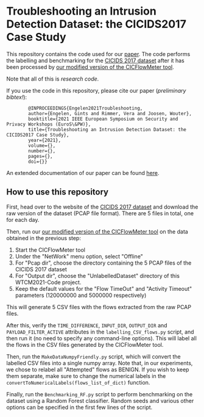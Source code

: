 # Troubleshooting an Intrusion Detection Dataset: the CICIDS2017 Case Study

This repository contains the code used for our [paper](https://downloads.distrinet-research.be/WTMC2021/Resources/wtmc2021_Engelen_Troubleshooting.pdf). 
The code performs the labelling and benchmarking for the [CICIDS 2017 dataset](https://www.unb.ca/cic/datasets/ids-2017.html)
 after it has been processed by [our modified version of the CICFlowMeter tool](https://github.com/GintsEngelen/CICFlowMeter). 

Note that all of this is *research code*.

If you use the code in this repository, please cite our paper (*preliminary bibtex!*):

            @INPROCEEDINGS{Engelen2021Troubleshooting,
            author={Engelen, Gints and Rimmer, Vera and Joosen, Wouter},
            booktitle={2021 IEEE European Symposium on Security and Privacy Workshops (EuroS\&PW)},
            title={Troubleshooting an Intrusion Detection Dataset: the CICIDS2017 Case Study},
            year={2021},
            volume={},
            number={},
            pages={},
            doi={}}

An extended documentation of our paper can be found [here](https://downloads.distrinet-research.be/WTMC2021/).

## How to use this repository

First, head over to the website of the [CICIDS 2017 dataset](https://www.unb.ca/cic/datasets/ids-2017.html) and download 
the raw version of the dataset (PCAP file format). There are 5 files in total, one for each day. 

Then, run our [our modified version of the CICFlowMeter tool](https://github.com/GintsEngelen/CICFlowMeter) on the data
obtained in the previous step:
 
1. Start the CICFlowMeter tool
2. Under the "NetWork" menu option, select "Offline"
3. For "Pcap dir", choose the directory containing the 5 PCAP files of the CICIDS 2017 dataset
4. For "Output dir", choose the "UnlabelledDataset" directory of this WTCM2021-Code project.
5. Keep the default values for the "Flow TimeOut" and "Activity Timeout" parameters (120000000 and 5000000 respectively)

This will generate 5 CSV files with the flows extracted from the raw PCAP files. 

After this, verify the `TIME_DIFFERENCE`, `INPUT_DIR`, `OUTPUT_DIR` and `PAYLOAD_FILTER_ACTIVE` attributes in the 
`labelling_CSV_flows.py` script, and then run it (no need to specify any command-line options). This will label all the 
flows in the CSV files generated by the CICFlowMeter tool.

Then, run the `MakeDataNumpyFriendly.py` script, which will convert the labelled CSV files into a single numpy array. 
Note that, in our experiments, we chose to relabel all "Attempted" flows as BENIGN. If you wish to keep them separate, 
make sure to change the numerical labels in the `convertToNumericalLabels(flows_list_of_dict)` function.

Finally, run the `Benchmarking_RF.py` script to perform benchmarking on the dataset using a Random Forest classifier. 
Random seeds and various other options can be specified in the first few lines of the script. 
